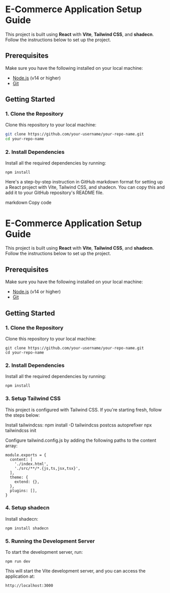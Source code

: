 # E-Commerce Application Setup Guide

This project is built using **React** with **Vite**, **Tailwind CSS**, and **shadecn**. Follow the instructions below to set up the project.

## Prerequisites

Make sure you have the following installed on your local machine:

- [Node.js](https://nodejs.org/) (v14 or higher)
- [Git](https://git-scm.com/)

## Getting Started

### 1. Clone the Repository

Clone this repository to your local machine:

```bash
git clone https://github.com/your-username/your-repo-name.git
cd your-repo-name
```

### 2. Install Dependencies
Install all the required dependencies by running:

```
npm install
```


Here's a step-by-step instruction in GitHub markdown format for setting up a React project with Vite, Tailwind CSS, and shadecn. You can copy this and add it to your GitHub repository's README file.

markdown
Copy code
# E-Commerce Application Setup Guide

This project is built using **React** with **Vite**, **Tailwind CSS**, and **shadecn**. Follow the instructions below to set up the project.

## Prerequisites

Make sure you have the following installed on your local machine:

- [Node.js](https://nodejs.org/) (v14 or higher)
- [Git](https://git-scm.com/)

## Getting Started

### 1. Clone the Repository

Clone this repository to your local machine:
```
git clone https://github.com/your-username/your-repo-name.git
cd your-repo-name
```

### 2. Install Dependencies
Install all the required dependencies by running:

```
npm install
```

### 3. Setup Tailwind CSS
This project is configured with Tailwind CSS. If you're starting fresh, follow the steps below:

Install tailwindcss:
npm install -D tailwindcss postcss autoprefixer
npx tailwindcss init

Configure tailwind.config.js by adding the following paths to the content array:

```
module.exports = {
  content: [
    './index.html',
    './src/**/*.{js,ts,jsx,tsx}',
  ],
  theme: {
    extend: {},
  },
  plugins: [],
}
```

### 4. Setup shadecn
Install shadecn:
```
npm install shadecn
```

### 5. Running the Development Server
To start the development server, run:
```
npm run dev
```
This will start the Vite development server, and you can access the application at:
```
http://localhost:3000
```
